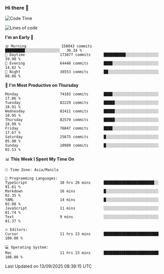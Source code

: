 ### Hi there 👋

<!--START_SECTION:waka-->
![Code Time](http://img.shields.io/badge/Code%20Time-6%2C265%20hrs%2025%20mins-blue)

![Lines of code](https://img.shields.io/badge/From%20Hello%20World%20I%27ve%20Written-146.4%20million%20lines%20of%20code-blue)

**I'm an Early 🐤** 

```text
🌞 Morning                158043 commits      █████████░░░░░░░░░░░░░░░░   36.34 % 
🌆 Daytime                173877 commits      ██████████░░░░░░░░░░░░░░░   39.98 % 
🌃 Evening                64440 commits       ████░░░░░░░░░░░░░░░░░░░░░   14.82 % 
🌙 Night                  38553 commits       ██░░░░░░░░░░░░░░░░░░░░░░░   08.86 % 
```
📅 **I'm Most Productive on Thursday** 

```text
Monday                   74183 commits       ████░░░░░░░░░░░░░░░░░░░░░   17.06 % 
Tuesday                  82229 commits       █████░░░░░░░░░░░░░░░░░░░░   18.91 % 
Wednesday                82411 commits       █████░░░░░░░░░░░░░░░░░░░░   18.95 % 
Thursday                 82579 commits       █████░░░░░░░░░░░░░░░░░░░░   18.99 % 
Friday                   76847 commits       ████░░░░░░░░░░░░░░░░░░░░░   17.67 % 
Saturday                 25675 commits       █░░░░░░░░░░░░░░░░░░░░░░░░   05.90 % 
Sunday                   10989 commits       █░░░░░░░░░░░░░░░░░░░░░░░░   02.53 % 
```


📊 **This Week I Spent My Time On** 

```text
🕑︎ Time Zone: Asia/Manila

💬 Programming Languages: 
TypeScript               10 hrs 26 mins      ███████████████████████░░   91.61 % 
Markdown                 16 mins             █░░░░░░░░░░░░░░░░░░░░░░░░   02.35 % 
YAML                     14 mins             █░░░░░░░░░░░░░░░░░░░░░░░░   02.08 % 
JavaScript               11 mins             ░░░░░░░░░░░░░░░░░░░░░░░░░   01.74 % 
Text                     9 mins              ░░░░░░░░░░░░░░░░░░░░░░░░░   01.37 % 

🔥 Editors: 
Cursor                   11 hrs 23 mins      █████████████████████████   100.00 % 

💻 Operating System: 
Mac                      11 hrs 23 mins      █████████████████████████   100.00 % 
```


 Last Updated on 13/09/2025 08:39:15 UTC
<!--END_SECTION:waka-->


<!--
**rad182/rad182** is a ✨ _special_ ✨ repository because its `README.md` (this file) appears on your GitHub profile.

Here are some ideas to get you started:

- 🔭 I’m currently working on ...
- 🌱 I’m currently learning ...
- 👯 I’m looking to collaborate on ...
- 🤔 I’m looking for help with ...
- 💬 Ask me about ...
- 📫 How to reach me: ...
- 😄 Pronouns: ...
- ⚡ Fun fact: ...
-->

